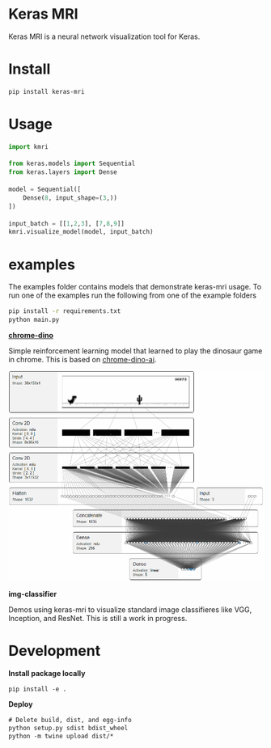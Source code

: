 # Keras MRI
Keras MRI is a neural network visualization tool for Keras.

# Install

```sh
pip install keras-mri
```

# Usage

```python
import kmri

from keras.models import Sequential
from keras.layers import Dense

model = Sequential([
    Dense(8, input_shape=(3,))
])

input_batch = [[1,2,3], [7,8,9]]
kmri.visualize_model(model, input_batch)
```

# examples

The examples folder contains models that demonstrate keras-mri usage. To run one of the examples run the following from one of the example folders

```sh
pip install -r requirements.txt
python main.py
```

[**chrome-dino**](examples/chrome-dino)

Simple reinforcement learning model that learned to play the dinosaur game in chrome. This is based on [chrome-dino-ai](https://github.com/robianmcd/chrome-dino-ai).

 ![network](examples/chrome-dino/network.gif)

**img-classifier**

Demos using keras-mri to visualize standard image classifieres like VGG, Inception, and ResNet. This is still a work in progress. 
 
# Development

**Install package locally**

```
pip install -e .
```

**Deploy**

```
# Delete build, dist, and egg-info
python setup.py sdist bdist_wheel
python -m twine upload dist/*
```
